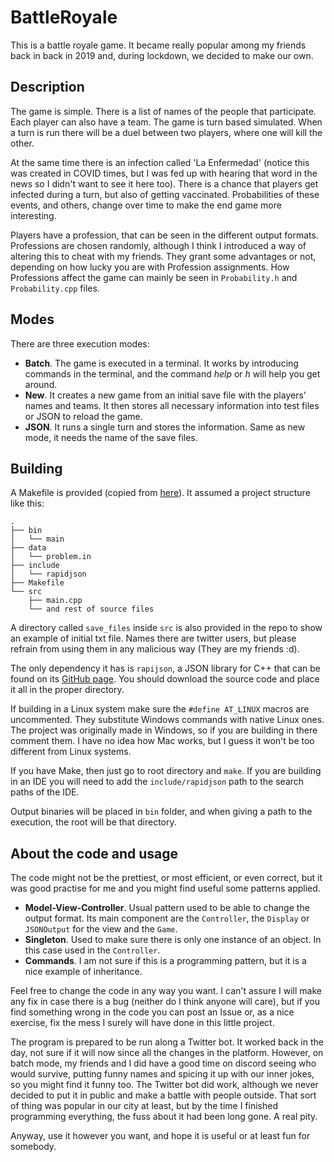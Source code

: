 # BattleRoyale

This is a battle royale game. It became really popular among
my friends back in back in 2019 and, during lockdown, we decided
to make our own. 

## Description

The game is simple. There is a list of names of the people that
participate. Each player can also have a team. The game is turn based
simulated. When a turn is run there will be a duel between two players,
where one will kill the other. 

At the same time there is an infection
called 'La Enfermedad' (notice this was created in COVID times, but
I was fed up with hearing that word in the news so I didn't want to 
see it here too). There is a chance that players get infected during a 
turn, but also of getting vaccinated. Probabilities of these events, 
and others, change over time to make the end game more interesting.

Players have a profession, that can be seen in the different output
formats. Professions are chosen randomly, although I think I introduced
a way of altering this to cheat with my friends. They grant some 
advantages or not, depending on how lucky you are with Profession 
assignments. How Professions affect the game can mainly be seen in 
`Probability.h` and `Probability.cpp` files.

## Modes

There are three execution modes:

- **Batch**. The game is executed in a terminal. It works by introducing
    commands in the terminal, and the command *help* or *h* will help you
    get around.
- **New**. It creates a new game from an initial save file with the
    players' names and teams. It then stores all necessary information
    into test files or JSON to reload the game.
- **JSON**. It runs a single turn and stores the information. Same as 
    new mode, it needs the name of the save files.

## Building

A Makefile is provided (copied from [here](https://gist.github.com/zobayer1/7265c698d1b024bb7723bc624aeedeb3)).
It assumed a project structure like this:
```
.
├── bin
│   └── main
├── data
│   └── problem.in
├── include
│   └── rapidjson
├── Makefile
└── src
    ├── main.cpp
    └── and rest of source files
```

A directory called ``save_files`` inside ``src`` is also provided in the
repo to show an example of initial txt file. Names there are twitter
users, but please refrain from using them in any malicious way (They 
are my friends :d).

The only dependency it has is `rapijson`, a JSON library for C++ that 
can be found on its [GitHub page](https://github.com/Tencent/rapidjson/).
You should download the source code and place it all in the proper 
directory. 

If building in a Linux system make sure the ``#define AT_LINUX`` macros
are uncommented. They substitute Windows commands with native Linux ones.
The project was originally made in Windows, so if you are building in
there comment them. I have no idea how Mac works, but I guess it won't
be too different from Linux systems.

If you have Make, then just go to root directory and `make`. If you are
building in an IDE you will need to add the ``include/rapidjson`` path
to the search paths of the IDE.

Output binaries will be placed in `bin` folder, and when giving a path
to the execution, the root will be that directory.

## About the code and usage

The code might not be the prettiest, or most efficient, or even correct, 
but it was good practise for me and you might find useful some patterns
applied.

- **Model-View-Controller**. Usual pattern used to be able to 
    change the output format. Its main component are the `Controller`, 
    the `Display` or `JSONOutput` for the view and the `Game`.
- **Singleton**. Used to make sure there is only one instance of an object. In this case used in the `Controller`.
- **Commands**. I am not sure if this is a programming pattern, but
    it is a nice example of inheritance.

Feel free to change the code in any way you want. I can't assure I will
make any fix in case there is a bug (neither do I think anyone will
care), but if you find something wrong in the code you can post an Issue
or, as a nice exercise, fix the mess I surely will have done in this
little project.

The program is prepared to be run along a Twitter bot. It worked back
in the day, not sure if it will now since all the changes in the platform.
However, on batch mode, my friends and I did have a good time on discord seeing who 
would survive, putting funny names and spicing it up with our inner jokes, so you might find it funny too.
The Twitter bot did work, although we never decided to put it in public and make a battle with people outside. That sort of thing was popular in our city at least, but by the time I finished programming everything,
the fuss about it had been long gone. A real pity. 

Anyway, use it however you want, and hope it is useful or at least fun 
for somebody.
